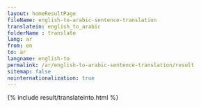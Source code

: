 ```yaml
---
layout: homeResultPage
fileName: english-to-arabic-sentence-translation
translatein: english_to_arabic
folderName : translate
lang: ar
from: en
to: ar
langname: english-to
permalink: /ar/english-to-arabic-sentence-translation/result
sitemap: false
nointernationalization: true
---
```

{% include result/translateinto.html %}

<script src="/js/result/translation.js" data-foldername="{{page.folderName}}" data-lang="{{page.lang}}"></script>
